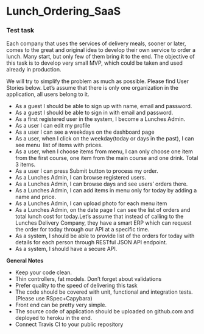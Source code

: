 # Lunch_Ordering_SaaS

### Test task

Each company that uses the services of delivery meals, sooner or later, comes to the great and
original idea to develop their own service to order a lunch. Many start, but only few of them
bring it to the end. The objective of this task is to develop very small MVP, which could be taken
and used already in production.

We will try to simplify the problem as much as possible. Please find User Stories below.
Let’s assume that there is only one organization in the application, all users belong to it.

* As a guest I should be able to sign up with name, email and password.
* As a guest I should be able to sign in with email and password.
* As a first registered user in the system, I become a Lunches Admin.
* As a user I can edit my profile
* As a user I can see a weekdays on the dashboard page
* As a user, when I click on the weekday(today or days in the past), I can see menu ​ list
of items with prices.
* As a user, when I choose items from menu, I can only choose one item from the first
course, one item from the main course and one drink. Total 3 items.
* As a user I can press Submit button to process my order.
* As a Lunches Admin, I can browse registered users.
* As a Lunches Admin, I can browse days and see users’ orders there.
* As a Lunches Admin, I can add items in menu only for today by adding a name and
price.
* As a Lunches Admin, I can upload photo for each menu item
* As a Lunches Admin, on the date page I can see the list of orders and total lunch cost
for today.Let’s assume that instead of calling to the Lunches Delivery Company, they have a smart ERP
which can request the order for today through our API at a specific time.
* As a system, I should be able to provide list of the orders for today with details for each
person through RESTful JSON API endpoint.
* As a system, I should have a secure API.

**General Notes**
* Keep your code clean.
* Thin controllers, fat models. Don’t forget about validations
* Prefer quality to the speed of delivering this task
* The code should be covered with unit, functional and integration tests. (Please
use RSpec+Capybara)
* Front​ end can be pretty very simple.
* The source code of application should be uploaded on github.com and deployed to
heroku in the end.
* Connect Travis​ CI to your public repository
